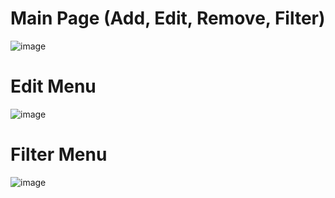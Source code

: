 # Main Page (Add, Edit, Remove, Filter)
![image](https://github.com/user-attachments/assets/536ac812-a33b-4296-9350-6b1d2ed089a7)

# Edit Menu
![image](https://github.com/user-attachments/assets/c1ac7ba8-cb13-4799-a115-7b8715d827b3)

# Filter Menu
![image](https://github.com/user-attachments/assets/bea1d163-221a-4c06-9b78-f10e4fc3a6b6)
